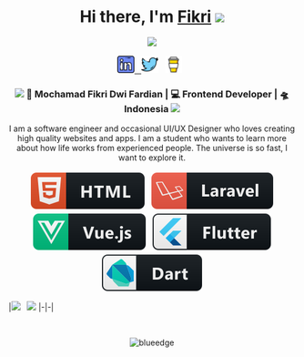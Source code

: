 <div align="center">
   <h1>Hi there, I'm <a href="">Fikri</a> <img src="https://media.giphy.com/media/hvRJCLFzcasrR4ia7z/giphy.gif" width="25px"> </h1>
   <img src="https://pronoun.cyou/x/y?subject=He&object=Him&height=20"> 
</div>

<p align='center'>
<a href="https://www.linkedin.com/in/mochamad-fikri-dwi-fardian-703a01226/"><img height="30" src="https://raw.githubusercontent.com/8bithemant/8bithemant/master/linkedin.png?raw=true"</a>&nbsp;&nbsp;
<a href="https://twitter.com/MochamadFardian"><img height="30" src="https://raw.githubusercontent.com/8bithemant/8bithemant/master/twitter.png?raw=true"></a>&nbsp;&nbsp;
<a href="#"><img height="30" src="https://raw.githubusercontent.com/8bithemant/8bithemant/master/coffee.jpg?raw=true"></a>&nbsp;&nbsp;
</p>

<div align="center">
<h3><img src="https://media.giphy.com/media/WUlplcMpOCEmTGBtBW/giphy.gif" width="30"> 🙎 Mochamad Fikri Dwi Fardian | 💻 Frontend Developer | 🛸 Indonesia <img src="https://media.giphy.com/media/WUlplcMpOCEmTGBtBW/giphy.gif" width="30"></h3>
</div>

<p align="center">I am a software engineer and occasional UI/UX Designer who loves creating high quality websites and apps. I am a student who wants to learn more about how life works from experienced people. The universe is so fast, I want to explore it.</p>

<p align="center">
  <!-- For more icons please follow  https://github.com/MikeCodesDotNET/ColoredBadges -->
  <img src="https://raw.githubusercontent.com/8bithemant/8bithemant/master/svg/dev/languages/html.svg" alt="html" style="vertical-align:top; margin:4px">    
  <img src="https://github.com/MikeCodesDotNET/ColoredBadges/blob/master/svg/dev/frameworks/laravel.svg" alt="laravel" style="vertical-align:top; margin:4px">
  <img src="https://raw.githubusercontent.com/8bithemant/8bithemant/master/svg/dev/frameworks/vue.svg" alt="vue" style="vertical-align:top; margin:4px">
  <img src="https://github.com/MikeCodesDotNET/ColoredBadges/blob/master/svg/dev/frameworks/flutter.svg" alt="flutter" style="vertical-align:top; margin:4px">
  <img src="https://github.com/MikeCodesDotNET/ColoredBadges/blob/master/svg/dev/languages/dart_colour.svg" alt="dart" style="vertical-align:top; margin:4px">
</p>


|![](https://github-readme-stats.vercel.app/api?username=FikFikk&theme=dracula&hide_border=false&include_all_commits=true&count_private=true&card_width=400)&nbsp;&nbsp;
![](https://github-readme-stats.vercel.app/api/top-langs/?username=FikFikk&theme=tokyonight&hide_border=false&include_all_commits=true&count_private=true&layout=compact)
|-|-|

<br>
<p align="center"><p align="center"> <img src="https://komarev.com/ghpvc/?username=FikFikk" alt="blueedge"/> </p>  </p>
<br>
